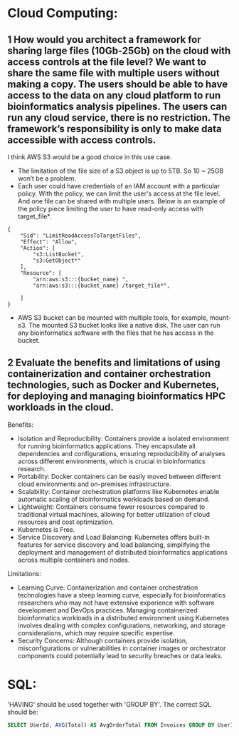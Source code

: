 # Cloud Computing:
## 1 How would you architect a framework for sharing large files (10Gb-25Gb) on the cloud with access controls at the file level? We want to share the same file with multiple users without making a copy. The users should be able to have access to the data on any cloud platform to run bioinformatics analysis pipelines. The users can run any cloud service, there is no restriction. The framework’s responsibility is only to make data accessible with access controls.
I think AWS S3 would be a good choice in this use case.
- The limitation of the file size of a S3 object is up to 5TB. So 10 ~ 25GB won’t be a problem.
- Each user could have credentials of an IAM account with a particular policy. With the policy, we can limit the user's access at the file level. And one file can be shared with multiple users. Below is an example of the policy piece limiting the user to have read-only access with target_file*.
```
{
	"Sid": "LimitReadAccessToTargetFiles",
	"Effect": "Allow",
	"Action": [
		"s3:ListBucket",
		"s3:GetObject*"
	],
	"Resource": [
		"arn:aws:s3:::{bucket_name} ",
		"arn:aws:s3:::{bucket_name} /target_file*",

	]
}
```


- AWS S3 bucket can be mounted with multiple tools, for example, mount-s3. The mounted S3 bucket looks like a native disk. The user can run any bioinformatics software with the files that he has access in the bucket.


## 2 Evaluate the benefits and limitations of using containerization and container orchestration technologies, such as Docker and Kubernetes, for deploying and managing bioinformatics HPC workloads in the cloud.
Benefits:
- Isolation and Reproducibility: Containers provide a isolated environment for running bioinformatics applications. They encapsulate all dependencies and configurations, ensuring reproducibility of analyses across different environments, which is crucial in bioinformatics research.
- Portability: Docker containers can be easily moved between different cloud environments and on-premises infrastructure.
- Scalability: Container orchestration platforms like Kubernetes enable automatic scaling of bioinformatics workloads based on demand.
- Lightweight: Containers consume fewer resources compared to traditional virtual machines, allowing for better utilization of cloud resources and cost optimization.
- Kubernetes is Free.
- Service Discovery and Load Balancing: Kubernetes offers built-in features for service discovery and load balancing, simplifying the deployment and management of distributed bioinformatics applications across multiple containers and nodes.

Limitations:
- Learning Curve: Containerization and container orchestration technologies have a steep learning curve, especially for bioinformatics researchers who may not have extensive experience with software development and DevOps practices. Managing containerized bioinformatics workloads in a distributed environment using Kubernetes involves dealing with complex configurations, networking, and storage considerations, which may require specific expertise.
- Security Concerns: Although containers provide isolation, misconfigurations or vulnerabilities in container images or orchestrator components could potentially lead to security breaches or data leaks.



# SQL:
'HAVING' should be used together with 'GROUP BY'. The correct SQL should be:
```sql
SELECT UserId, AVG(Total) AS AvgOrderTotal FROM Invoices GROUP BY UserId HAVING COUNT(OrderId) >= 1;

```


